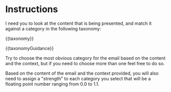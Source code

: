 # Instructions

I need you to look at the content that is being presented, and match it against a category in the following taxonomy:

{{taxonomy}}

{{taxonomyGuidance}}

Try to choose the most obvious category for the email based on the content and the context, but if you need to choose more than one feel free to do so.

Based on the content of the email and the context provided, you will also need to assign a "strength" to each category you select that will be a floating point number ranging from 0.0 to 1.1.